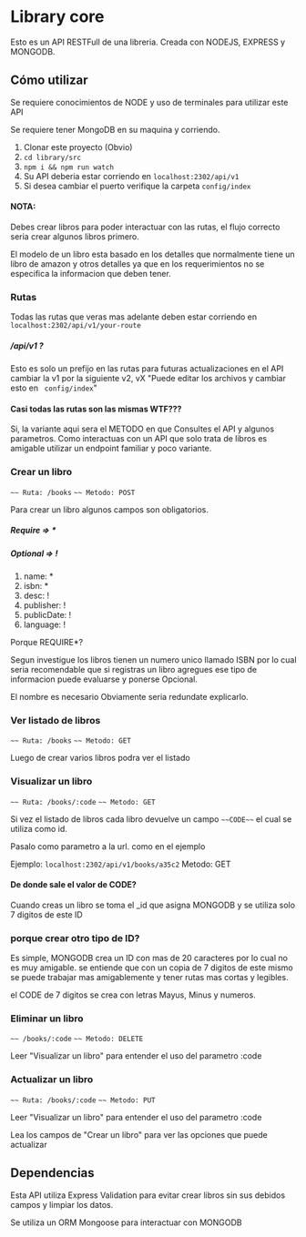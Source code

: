 # Library core

Esto es un API RESTFull de una libreria.
Creada con NODEJS, EXPRESS y MONGODB.

## Cómo utilizar

Se requiere conocimientos de NODE y uso de terminales para
utilizar este API

Se requiere tener MongoDB en su maquina y corriendo.

1. Clonar este proyecto (Obvio)
2. ```cd library/src```
3. ```npm i && npm run watch```
4. Su API deberia estar corriendo en ```localhost:2302/api/v1```
6. Si desea cambiar el puerto verifique la carpeta ```config/index```

#### NOTA:

Debes crear libros para poder interactuar con las rutas,
el flujo correcto seria crear algunos libros primero.

El modelo de un libro esta basado en los detalles que normalmente tiene un libro 
de amazon y otros detalles ya que en los requerimientos no se especifica
la informacion que deben tener.

### Rutas

Todas las rutas que veras mas adelante deben estar corriendo en 
``` localhost:2302/api/v1/your-route ```

##### /api/v1 ?
Esto es solo un prefijo en las rutas para futuras actualizaciones en el API
cambiar la v1 por la siguiente v2, vX "Puede editar los archivos y cambiar esto
en ``` config/index```"

#### Casi todas las rutas son las mismas WTF???
Si, la variante aqui sera el METODO en que Consultes el API y algunos parametros.
Como interactuas con un API que solo trata de libros es amigable utilizar un endpoint
familiar y poco variante.

### Crear un libro

```~~ Ruta: /books```
```~~ Metodo: POST```

Para crear un libro algunos campos son obligatorios.

##### Require => *
##### Optional => !

1. name: *
2. isbn: *
3. desc: !
4. publisher: !
5. publicDate: !
6. language: !

Porque REQUIRE*?

Segun investigue los libros tienen un numero unico llamado ISBN
por lo cual seria recomendable que si registras un libro agregues ese tipo de
informacion puede evaluarse y ponerse Opcional.

El nombre es necesario Obviamente seria redundate explicarlo.

### Ver listado de libros

```~~ Ruta: /books```
```~~ Metodo: GET```

Luego de crear varios libros podra ver el listado

### Visualizar un libro

```~~ Ruta: /books/:code```
```~~ Metodo: GET```

Si vez el listado de libros cada libro devuelve un campo ```~~CODE~~```
el cual se utiliza como id.

Pasalo como parametro a la url. como en el ejemplo

Ejemplo:
```localhost:2302/api/v1/books/a35c2```
Metodo: GET

#### De donde sale el valor de CODE? 
Cuando creas un libro se toma el _id que asigna MONGODB y se utiliza solo 7 digitos
de este ID 

### porque crear otro tipo de ID?
Es simple, MONGODB crea un ID con mas de 20 caracteres por lo cual no es muy amigable.
se entiende que con un copia de 7 digitos de este mismo se puede trabajar mas amigablemente
y tener rutas mas cortas y legibles.

el CODE de 7 digitos se crea con letras Mayus, Minus y numeros.

### Eliminar un libro

```~~ /books/:code```
```~~ Metodo: DELETE```

Leer "Visualizar un libro" para entender el uso del parametro :code

### Actualizar un libro

```~~ Ruta: /books/:code```
```~~ Metodo: PUT```

Leer "Visualizar un libro" para entender el uso del parametro :code

Lea los campos de "Crear un libro" para ver las opciones que puede actualizar


## Dependencias

Esta API utiliza Express Validation para evitar crear libros sin sus debidos campos
y limpiar los datos.

Se utiliza un ORM Mongoose para interactuar con MONGODB